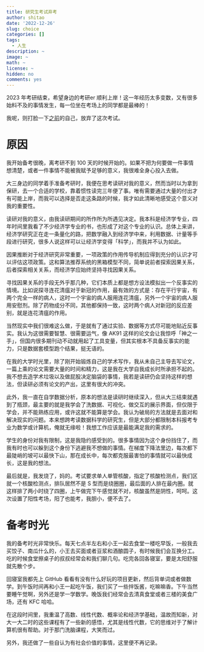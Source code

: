 ```yaml
---
title: 研究生考试弃考
author: shitao
date: '2022-12-26'
slug: choice
categories: []
tags:
  - 人生
description: ~
image: ~
math: ~
license: ~
hidden: no
comments: yes
---
```


2023 年考研结束，希望身边的考研er 顺利上岸！这一年经历太多变数，又有很多始料不及的事情发生，每一位坐在考场上的同学都是最棒的！

我呢，则打脸一下<a class="link" href="/life/plan/#考研本校">之前</a>的自己，放弃了这次考试。

# 原因

我开始备考很晚，离考研不到 100 天的时候开始的。如果不把为何要做一件事情想清楚，或者一件事情不能被我赋予足够的意义，我很难全身心投入去做。

大三身边的同学着手准备考研时，我便在思考读研对我的意义，然而当时以为拿到保研，去一个合适的学校，靠着惯性读完三年便了事。唯有需要通过大量的付出才有可能上岸，而我可以选择是否走这条路的时候，我才如此清晰地感受这个意义对我的重要性。

读研对我的意义，由我读研期间的所作所为所遇见决定。我本科是经济学专业，四年时间里我看了不少经济学专业的书，也形成了对这个专业的认识。总体上来讲，经济学研究正在走一条量化的路，把数学融入到经济学中来，利用数据、计量等手段进行研究，很多人说这样可以让经济学变得「科学」，而我并不认为如此。

因果推断对于经济研究非常重要，一项政策的作用传导机制应得到充分的认识才可以评估这项政策。这和算法推荐系统的黑箱模型不同，简单说前者探索因果关系，后者探索相关关系，而经济学应始终坚持寻找因果关系。

寻找因果关系的手段无外乎那几种，它们本质上都是想方设法模拟出一个反事实的情境。比如说探寻连花清瘟对于新冠的作用，最有效的方式是：存在平行宇宙，有两个完全一样的病人，这时一个宇宙的病人服用连花清瘟，另外一个宇宙的病人服用安慰剂。除了药物成分不同，其他都保持一致，这时两个病人对新冠的反应差别，就是连花清瘟的作用。

当然现实中我们很难这么做，于是就有了通过实验、数据等方式尽可能地贴近反事实。我认为这很需要智慧、很需要运气，像 AK91 这样的论文会让我惊呼「神之一手」，但国内很多期刊动不动就用起了工具变量，但其实根本不具备反事实的能力，只是数据套模型跑个结果，挺无语的。

在我的大学时光里，除了刚开始锻炼自己的学术写作，我从未自己主导去写论文，一篇上乘的论文需要大量的时间和精力，这是我在大学自我成长时所承担不起的。我不想去造学术垃圾以及做屁股决定脑袋的事情，我若是读研仍会坚持这样的想法，但读研必须有论文的产出，这里有很大的冲突。

此外，我一直在自学数据分析，原本的想法是读研时继续深入，但从大三结束就遇到了瓶颈，最主要的就是我学会了洗数据、可视化、做交互的展示界面，但仅限于学会，并不能熟练应用，或许这就不能算是学会。我认为破局的方法就是去面对和解决现实的问题。本来想跨考读数据科学的研究生，但是大部分都限制本科报考专业为数学或计算机，俺就无缘啦！我想工作应该是最能满足我的需求的。

学生的身份对我有限制，这是我隐约感受到的。很多事情因为这个身份挡住了，而我有时也可以躲到这个身份下逃避我不想做的事情。在梯度下降法里边，每次都下最陡峭的坡可以最快下山，那在成长中，每次都克服最害怕的事情就可以最快成长，这是我的想法。

最后就是，我发烧了，妈的。考试要求单人单管核酸，指定了核酸检测点，我们区就一个核酸检测点，排队居然不是 S 型而是绕圈圈，最后面的人排在最内圈。就这样排了两小时绕了四圈，上午做完下午感觉就不对，核酸虽然是阴性，呵呵。这次设置了阳性考场，阳了也能考，我胆小，便不去了。

# 备考时光

我的备考时光非常快乐。每天七点半左右和小王一起去食堂一楼吃早饭，一般我去买饺子、南瓜什么的，小王去买面或者豆浆和酒酿圆子，有时候我们会互换分工。吃的时候食堂擦桌子的叔叔经常会和我们聊几句。吃完各回各寝室，要是太阳舒服就先散个步。

回寝室我都先上 GitHub 看看有没有什么好玩的项目更新，然后背单词或者做数学。到午饭时间再和小王一起吃午饭，我们买了一些拌饭酱，吃嘛嘛香。下午当然要睡午觉啊，另外还是学一学数学。晚饭我们经常会去清真食堂或者三楼的美食广场，还有 KFC 哈哈。

在这段时间里，我重温了高数、线性代数、概率论和经济学基础，温故而知新，对大一大二时的这些课程有了一些新的感悟，尤其是线性代数，它的思维对于了解计算机很有帮助。对于那门洗脑课程，大笑而过。

另外，我还做了一些自认为有社会价值的事情，这里便不再记录。
